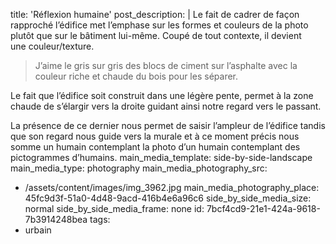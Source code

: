 title: 'Réflexion humaine'
post_description: |
  Le fait de cadrer de façon rapproché l’édifice met l’emphase sur les formes et couleurs de la photo plutôt que sur le bâtiment lui-même. Coupé de tout contexte, il devient une&nbsp;couleur/texture.
  
  > J’aime le gris sur gris des blocs de ciment sur l’asphalte avec la couleur riche et chaude du bois pour les&nbsp;séparer.
  
  Le fait que l’édifice soit construit dans une légère pente, permet à la zone chaude de s’élargir vers la droite guidant ainsi notre regard vers le&nbsp;passant.
  
  La présence de ce dernier nous permet de saisir l’ampleur de l’édifice tandis que son regard nous guide vers la murale et à ce moment précis nous somme un humain contemplant la photo d’un humain contemplant des pictogrammes&nbsp;d’humains.
main_media_template: side-by-side-landscape
main_media_type: photography
main_media_photography_src:
  - /assets/content/images/img_3962.jpg
main_media_photography_place: 45fc9d3f-51a0-4d48-9acd-416b4e6a96c6
side_by_side_media_size: normal
side_by_side_media_frame: none
id: 7bcf4cd9-21e1-424a-9618-7b3914248bea
tags:
  - urbain
